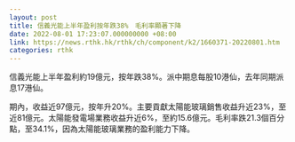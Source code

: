 ```yaml
---
layout: post
title: 信義光能上半年盈利按年跌38%　毛利率顯著下降
date: 2022-08-01 17:23:07.000000000 +08:00
link: https://news.rthk.hk/rthk/ch/component/k2/1660371-20220801.htm
categories: rthk
---
```


信義光能上半年盈利約19億元，按年跌38%。派中期息每股10港仙，去年同期派息17港仙。

期內，收益近97億元，按年升20%。主要貢獻太陽能玻璃銷售收益升近23%，至近81億元。太陽能發電場業務收益升近6%，至約15.6億元。毛利率跌21.3個百分點，至34.1%，因為太陽能玻璃業務的盈利能力下降。
